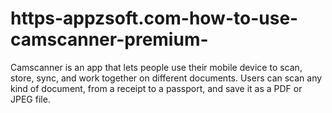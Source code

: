 # https-appzsoft.com-how-to-use-camscanner-premium-
Camscanner is an app that lets people use their mobile device to scan, store, sync, and work together on different documents. Users can scan any kind of document, from a receipt to a passport, and save it as a PDF or JPEG file. 
